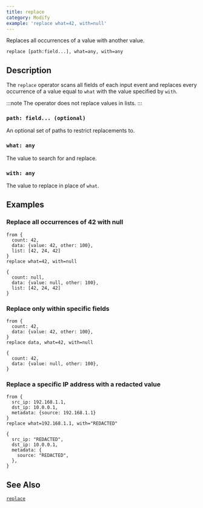 ```yaml
---
title: replace
category: Modify
example: 'replace what=42, with=null'
---
```


Replaces all occurrences of a value with another value.

```tql
replace [path:field...], what=any, with=any
```

## Description

The `replace` operator scans all fields of each input event and replaces every
occurrence of a value equal to `what` with the value specified by `with`.

:::note
The operator does not replace values in lists.
:::

### `path: field... (optional)`

An optional set of paths to restrict replacements to.

### `what: any`

The value to search for and replace.

### `with: any`

The value to replace in place of `what`.

## Examples

### Replace all occurrences of 42 with null

```tql
from {
  count: 42,
  data: {value: 42, other: 100},
  list: [42, 24, 42]
}
replace what=42, with=null
```

```tql
{
  count: null,
  data: {value: null, other: 100},
  list: [42, 24, 42]
}
```

### Replace only within specific fields

```tql
from {
  count: 42,
  data: {value: 42, other: 100},
}
replace data, what=42, with=null
```

```tql
{
  count: 42,
  data: {value: null, other: 100},
}
```

### Replace a specific IP address with a redacted value

```tql
from {
  src_ip: 192.168.1.1,
  dst_ip: 10.0.0.1,
  metadata: {source: 192.168.1.1}
}
replace what=192.168.1.1, with="REDACTED"
```

```tql
{
  src_ip: "REDACTED",
  dst_ip: 10.0.0.1,
  metadata: {
    source: "REDACTED",
  },
}
```

## See Also

[`replace`](/reference/functions/replace)
